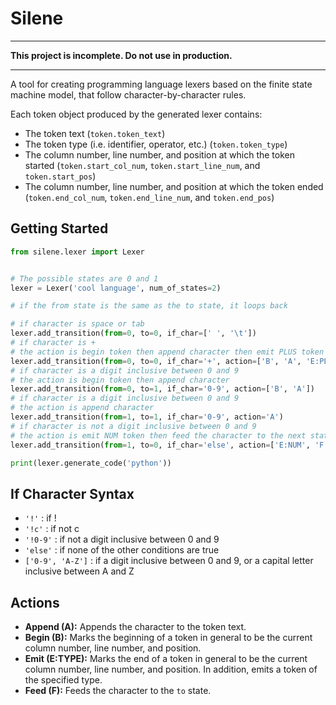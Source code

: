 # Silene

---

**This project is incomplete. Do not use in production.**

---

A tool for creating programming language lexers based on the finite state
machine model, that follow character-by-character rules.

Each token object produced by the generated lexer contains:

- The token text (`token.token_text`)
- The token type (i.e. identifier, operator, etc.) (`token.token_type`)
- The column number, line number, and position at which the token started (`token.start_col_num`, `token.start_line_num`, and `token.start_pos`)
- The column number, line number, and position at which the token ended (`token.end_col_num`, `token.end_line_num`, and `token.end_pos`)

## Getting Started

```python
from silene.lexer import Lexer


# The possible states are 0 and 1
lexer = Lexer('cool language', num_of_states=2)

# if the from state is the same as the to state, it loops back

# if character is space or tab
lexer.add_transition(from=0, to=0, if_char=[' ', '\t'])
# if character is +
# the action is begin token then append character then emit PLUS token
lexer.add_transition(from=0, to=0, if_char='+', action=['B', 'A', 'E:PLUS'])
# if character is a digit inclusive between 0 and 9
# the action is begin token then append character
lexer.add_transition(from=0, to=1, if_char='0-9', action=['B', 'A'])
# if character is a digit inclusive between 0 and 9
# the action is append character
lexer.add_transition(from=1, to=1, if_char='0-9', action='A')
# if character is not a digit inclusive between 0 and 9
# the action is emit NUM token then feed the character to the next state (0)
lexer.add_transition(from=1, to=0, if_char='else', action=['E:NUM', 'F'])

print(lexer.generate_code('python'))
```

## If Character Syntax

* `'!'` : if !
* `'!c'` : if not c
* `'!0-9'` : if not a digit inclusive between 0 and 9
* `'else'` : if none of the other conditions are true
* `['0-9', 'A-Z']` : if a digit inclusive between 0 and 9, or a capital letter inclusive between A and Z

## Actions

- **Append (A):** Appends the character to the token text.
- **Begin (B):** Marks the beginning of a token in general to be the current column number, line number, and position.
- **Emit (E:TYPE):** Marks the end of a token in general to be the current column number, line number, and position. In addition, emits a token of the specified type.
- **Feed (F):** Feeds the character to the `to` state.
